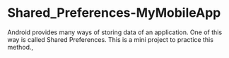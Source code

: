 # Shared_Preferences-MyMobileApp
Android provides many ways of storing data of an application. One of this way is called Shared Preferences. This is a mini project to practice this method.,
